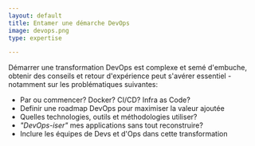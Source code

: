 ```yaml
---
layout: default
title: Entamer une démarche DevOps
image: devops.png
type: expertise

---
```


Démarrer une transformation DevOps est complexe et semé d'embuche, obtenir des conseils et retour d'expérience peut s'avérer essentiel - notamment sur les problématiques suivantes:

- Par ou commencer? Docker? CI/CD? Infra as Code?
- Definir une roadmap DevOps pour maximiser la valeur ajoutée
- Quelles technologies, outils et méthodologies utiliser?
- _"DevOps-iser"_ mes applications sans tout reconstruire?
- Inclure les équipes de Devs et d'Ops dans cette transformation